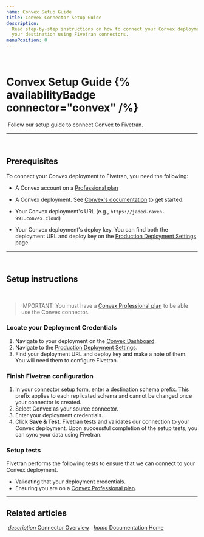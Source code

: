 ```yaml
---
name: Convex Setup Guide
title: Convex Connector Setup Guide
description:
  Read step-by-step instructions on how to connect your Convex deployment with
  your destination using Fivetran connectors.
menuPosition: 0
---
```


​

# Convex Setup Guide {% availabilityBadge connector="convex" /%}

​ Follow our setup guide to connect Convex to Fivetran. ​

---

​

## Prerequisites

​To connect your Convex deployment to Fivetran, you need the following:
 - A Convex account on a [Professional plan](https://www.convex.dev/plans)

- A Convex deployment. See [Convex's documentation](https://docs.convex.dev/) to get
  started.
- Your Convex deployment's URL (e.g., `https://jaded-raven-991.convex.cloud`)
- Your Convex deployment's deploy key. You can find both the deployment URL and deploy key on the 
  [Production Deployment Settings](https://docs.convex.dev/dashboard/deployments/deployment-settings)
  page. ​

---

​

## Setup instructions

​

> IMPORTANT: You must have a
> [Convex Professional plan](https://www.convex.dev/plans) to be able use the Convex
> connector. ​

### <span class="step-item">Locate your Deployment Credentials</span>

1. Navigate to your deployment on the
   [Convex Dashboard](https://dashboard.convex.dev/).​
2. Navigate to the
   [Production Deployment Settings](https://docs.convex.dev/dashboard/deployments/deployment-settings).
3. Find your deployment URL and deploy key and make a note of them. You will need them to configure Fivetran.

### <span class="step-item">Finish Fivetran configuration</span>

1. In your
   [connector setup form](/docs/getting-started/fivetran-dashboard/connectors#addanewconnector),
   enter a destination schema prefix. This prefix applies to each replicated
   schema and cannot be changed once your connector is created. ​
2. Select Convex as your source connector.
3. Enter your deployment credentials.
4. Click **Save & Test**. Fivetran tests and validates our connection to your
   Convex deployment. Upon successful completion of the setup tests, you can
   sync your data using Fivetran. ​

### Setup tests

Fivetran performs the following tests to ensure that we can connect to your
Convex deployment.

- Validating that your deployment credentials.
- Ensuring you are on a
  [Convex Professional plan](https://www.convex.dev/plans).

---

## Related articles

​
[<i aria-hidden="true" class="material-icons">description</i> Connector Overview](/docs/databases/convex)
​ <b> </b> ​
[<i aria-hidden="true" class="material-icons">home</i> Documentation Home](/docs/getting-started)
